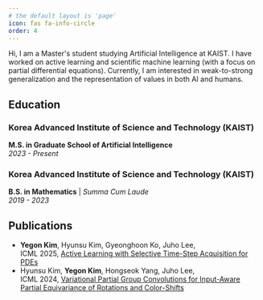 ```yaml
---
# the default layout is 'page'
icon: fas fa-info-circle
order: 4
---
```


Hi, I am a Master's student studying Artificial Intelligence at KAIST.
I have worked on active learning and scientific machine learning (with a focus on partial differential equations). Currently, I am interested in weak-to-strong generalization and the representation of values in both AI and humans.


## Education

### Korea Advanced Institute of Science and Technology (KAIST)
**M.S. in Graduate School of Artificial Intelligence**  
*2023 - Present*

### Korea Advanced Institute of Science and Technology (KAIST)
**B.S. in Mathematics** | *Summa Cum Laude*   
*2019 - 2023*

## Publications

* **Yegon Kim**, Hyunsu Kim, Gyeonghoon Ko, Juho Lee,\
ICML 2025, [Active Learning with Selective Time-Step Acquisition for PDEs](https://icml.cc/virtual/2025/poster/44573)
* Hyunsu Kim, **Yegon Kim**, Hongseok Yang, Juho Lee,\
ICML 2024, [Variational Partial Group Convolutions for Input-Aware Partial Equivariance of Rotations and Color-Shifts](https://arxiv.org/abs/2407.04271)
